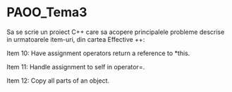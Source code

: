 # PAOO_Tema3

Sa se scrie un proiect C++ care sa acopere principalele probleme descrise in urmatoarele item-uri, din cartea Effective ++:

Item 10: Have assignment operators return a reference to *this.

Item 11: Handle assignment to self in operator=.

Item 12: Copy all parts of an object.
